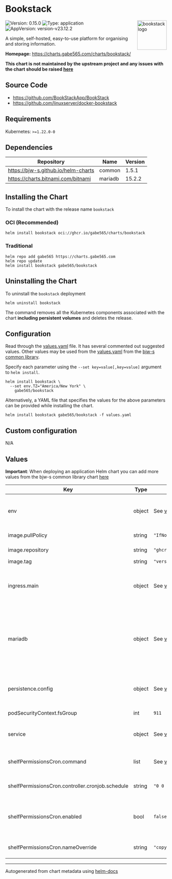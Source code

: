 # Bookstack

<img src="https://raw.githubusercontent.com/gabe565/charts/main/charts/bookstack/icon.svg" align="right" width="92" alt="bookstack logo">

![Version: 0.15.0](https://img.shields.io/badge/Version-0.15.0-informational?style=flat)
![Type: application](https://img.shields.io/badge/Type-application-informational?style=flat)
![AppVersion: version-v23.12.2](https://img.shields.io/badge/AppVersion-version--v23.12.2-informational?style=flat)

A simple, self-hosted, easy-to-use platform for organising and storing information.

**Homepage:** <https://charts.gabe565.com/charts/bookstack/>

**This chart is not maintained by the upstream project and any issues with the chart should be raised
[here](https://github.com/gabe565/charts/issues/new?assignees=gabe565&labels=bug&template=bug_report.yaml&name=bookstack&version=0.15.0)**

## Source Code

* <https://github.com/BookStackApp/BookStack>
* <https://github.com/linuxserver/docker-bookstack>

## Requirements

Kubernetes: `>=1.22.0-0`

## Dependencies

| Repository | Name | Version |
|------------|------|---------|
| <https://bjw-s.github.io/helm-charts> | common | 1.5.1 |
| <https://charts.bitnami.com/bitnami> | mariadb | 15.2.2 |

## Installing the Chart

To install the chart with the release name `bookstack`

### OCI (Recommended)

```console
helm install bookstack oci://ghcr.io/gabe565/charts/bookstack
```

### Traditional

```console
helm repo add gabe565 https://charts.gabe565.com
helm repo update
helm install bookstack gabe565/bookstack
```

## Uninstalling the Chart

To uninstall the `bookstack` deployment

```console
helm uninstall bookstack
```

The command removes all the Kubernetes components associated with the chart **including persistent volumes** and deletes the release.

## Configuration

Read through the [values.yaml](./values.yaml) file. It has several commented out suggested values.
Other values may be used from the [values.yaml](https://github.com/bjw-s/helm-charts/tree/a081de5/charts/library/common/values.yaml) from the [bjw-s common library](https://github.com/bjw-s/helm-charts/tree/a081de5/charts/library/common).

Specify each parameter using the `--set key=value[,key=value]` argument to `helm install`.

```console
helm install bookstack \
  --set env.TZ="America/New York" \
    gabe565/bookstack
```

Alternatively, a YAML file that specifies the values for the above parameters can be provided while installing the chart.

```console
helm install bookstack gabe565/bookstack -f values.yaml
```

## Custom configuration

N/A

## Values

**Important**: When deploying an application Helm chart you can add more values from the bjw-s common library chart [here](https://github.com/bjw-s/helm-charts/tree/a081de5/charts/library/common)

| Key | Type | Default | Description |
|-----|------|---------|-------------|
| env | object | See [values.yaml](./values.yaml) | environment variables.    For more options see [BookStack .env.example](https://github.com/BookStackApp/BookStack/blob/release/.env.example.complete). |
| image.pullPolicy | string | `"IfNotPresent"` | image pull policy |
| image.repository | string | `"ghcr.io/linuxserver/bookstack"` | image repository |
| image.tag | string | `"version-v23.12.2"` | image tag |
| ingress.main | object | See [values.yaml](./values.yaml) | Enable and configure ingress settings for the chart under this key. |
| mariadb | object | See [values.yaml](./values.yaml) | Enable and configure mariadb database subchart under this key.    For more options see [mariadb chart documentation](https://github.com/bitnami/charts/tree/master/bitnami/mariadb) |
| persistence.config | object | See [values.yaml](./values.yaml) | Configure persistence settings for the chart under this key. |
| podSecurityContext.fsGroup | int | `911` | Volume group permissions |
| service | object | See [values.yaml](./values.yaml) | Configures service settings for the chart. |
| shelfPermissionsCron.command | list | See [values.yaml](./values.yaml) | Shelf permissions CronJob command |
| shelfPermissionsCron.controller.cronjob.schedule | string | `"0 0 * * *"` | Shelf permissions CronJob time |
| shelfPermissionsCron.enabled | bool | `false` | Enables a CronJob that copies shelf permissions to all child books.    [[ref]](https://bookstackapp.com/docs/admin/commands/#copy-shelf-permission) |
| shelfPermissionsCron.nameOverride | string | `"copy-shelf-permissions"` | Shelf permissions CronJob name |

---
Autogenerated from chart metadata using [helm-docs](https://github.com/norwoodj/helm-docs)
